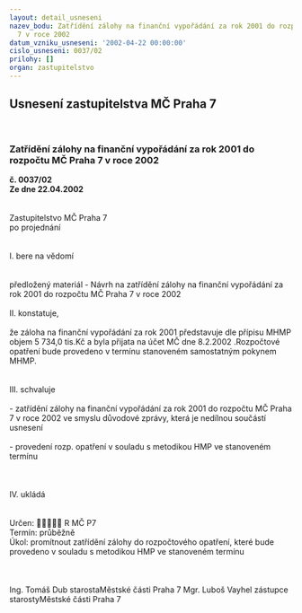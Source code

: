 ```yaml
---
layout: detail_usneseni
nazev_bodu: Zatřídění zálohy na finanční vypořádání za rok 2001 do rozpočtu MČ Praha
  7 v roce 2002
datum_vzniku_usneseni: '2002-04-22 00:00:00'
cislo_usneseni: 0037/02
prilohy: []
organ: zastupitelstvo
---
```

<div id="ucUsn_pList" class="usn">
	<span><h2>Usnesení zastupitelstva MČ Praha 7 </h2>
<br></span><div class="standBody">
<span><h3>Zatřídění zálohy na finanční vypořádání za rok 2001 do rozpočtu MČ Praha 7 v roce 2002</h3></span><div class="center">
		<strong>č. 0037/02</strong><br>
	</div>
<div class="center">
		<strong>Ze dne 22.04.2002</strong><br><br>
	</div>
<br>Zastupitelstvo MČ Praha 7<br>po projednání<br><br><br>I.	bere na vědomí<br><br> <br>předložený materiál - Návrh na zatřídění zálohy na finanční vypořádání za rok 2001 do rozpočtu MČ Praha 7 v roce 2002<br><br>II.	konstatuje,<br><br>že záloha na finanční vypořádání za rok 2001 představuje  dle přípisu MHMP  objem 5 734,0 tis.Kč a byla přijata na účet MČ dne 8.2.2002 .Rozpočtové opatření bude provedeno v termínu stanoveném samostatným pokynem MHMP.<br><br><br>III.	schvaluje <br><br>-  zatřídění zálohy na finanční vypořádání za rok 2001 do rozpočtu MČ Praha 7 v roce 2002 ve smyslu důvodové zprávy, která je nedílnou součástí usnesení <br><br>- provedení rozp. opatření v souladu s metodikou HMP ve stanoveném termínu<br><br><br><br>IV.	ukládá <br><br> <br>Určen:	﷡﷡﷡﷡﷡	R MČ P7<br>Termín: průběžně<br>Úkol:	promítnout zatřídění zálohy do rozpočtového opatření, které bude provedeno v souladu s metodikou HMP ve stanoveném termínu<br> <br> <br>	<br>Ing. Tomáš Dub starostaMěstské části Praha 7	Mgr. Luboš Vayhel zástupce starostyMěstské části Praha 7<br>	<br><br>
</div>
</div>